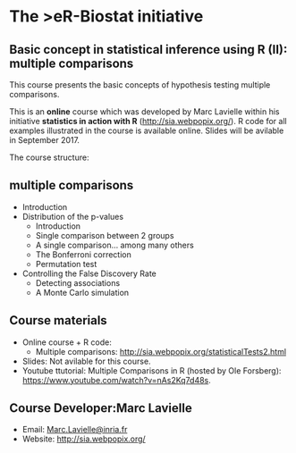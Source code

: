 # The >eR-Biostat initiative
## Basic concept in statistical inference using R (II): multiple comparisons

This course presents the basic concepts of  hypothesis testing multiple comparisons. 

This is an **online** course which was developed by Marc Lavielle within his initiative **statistics in action with R** (http://sia.webpopix.org/).  R code for all examples illustrated in the course is available online. Slides will be avilable in September 2017.

The course structure:

## multiple comparisons
* Introduction
* Distribution of the p-values
  + Introduction
  + Single comparison between 2 groups
  + A single comparison… among many others
  + The Bonferroni correction
  + Permutation test
* Controlling the False Discovery Rate
  + Detecting associations
  + A Monte Carlo simulation

## Course materials
* Online course + R code:
  + Multiple comparisons:  http://sia.webpopix.org/statisticalTests2.html
* Slides: Not avilable for this course.
* Youtube ttutorial: Multiple Comparisons in R (hosted by Ole Forsberg): https://www.youtube.com/watch?v=nAs2Kq7d48s.

## Course Developer:Marc Lavielle 
* Email: Marc.Lavielle@inria.fr
* Website: http://sia.webpopix.org/
